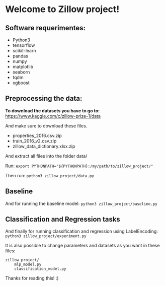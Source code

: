 # Welcome to Zillow project!

## Software requerimentes:

- Python3
- tensorflow
- scikit-learn
- pandas
- numpy
- matplotlib
- seaborn
- tqdm
- xgboost

## Preprocessing the data:

**To download the datasets you have to go to:**
https://www.kaggle.com/c/zillow-prize-1/data

And make sure to download these files.

* properties_2016.csv.zip
* train_2016_v2.csv.zip
* zillow_data_dictionary.xlsx.zip


And extract all files into the folder data/

Run:
`export PYTHONPATH="${PYTHONPATH}:/my/path/to/zillow_project/"`

Then run:
`python3 zillow_project/data.py`

## Baseline
And for running the baseline model:
`python3 zillow_project/baseline.py`

## Classification and Regression tasks
And finally for running classification and regression using LabelEncoding:
`python3 zillow_project/experiment.py`


It is also possible to change parameters and datasets as you want in these files:
~~~~
zillow_project/
	mlp_model.py
	classification_model.py

~~~~
Thanks for reading this! :)


